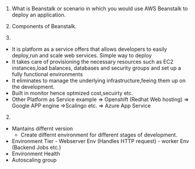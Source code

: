 1. What is Beanstalk or scenario in which you would use AWS Beanstalk to deploy an application.

2. Components of Beanstalk.

3.

- It is platform as a service offers that allows developers to easily deploy,run and scale web services. Simple way to deploy
- It takes care of provisioning the necessary resources such as EC2 instances,load balances, databases and security groups and set up a fully functional environments
- It eliminates to manage the underlying infrastructure,feeing them up on the development.
- Built in monitor hence optmized cost,secuirty etc.
- Other Platform as Service example => Openshift (Redhat Web hosting)
  => Google APP engine
  =>Scalingo etc.
  => Azure App Service

2.

- Mantains differnt version
  - Create differnt environment for different stages of development.
- Environment Tier - Webserver Env (Handles HTTP request) - worker Env (Backend Jobs etc.)
- Environment Health
- Autoscaling group
